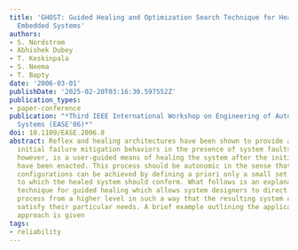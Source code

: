 ```yaml
---
title: 'GHOST: Guided Healing and Optimization Search Technique for Healing Large-Scale
  Embedded Systems'
authors:
- S. Nordstrom
- Abhishek Dubey
- T. Keskinpala
- S. Neema
- T. Bapty
date: '2006-03-01'
publishDate: '2025-02-20T03:16:30.597552Z'
publication_types:
- paper-conference
publication: "*Third IEEE International Workshop on Engineering of Autonomic Autonomous
  Systems (EASE'06)*"
doi: 10.1109/EASE.2006.8
abstract: Reflex and healing architectures have been shown to provide adequate user-defined
  initial failure mitigation behaviors in the presence of system faults. What is lacking,
  however, is a user-guided means of healing the system after the initial reflexes
  have been enacted. This process should be autonomic in the sense that new system
  configurations can be achieved by defining a priori only a small set of criteria
  to which the healed system should conform. What follows is an explanation of this
  technique for guided healing which allows system designers to direct the healing
  process from a higher level in such a way that the resulting system configurations
  satisfy their particular needs. A brief example outlining the application of this
  approach is given
tags:
- reliability
---
```

